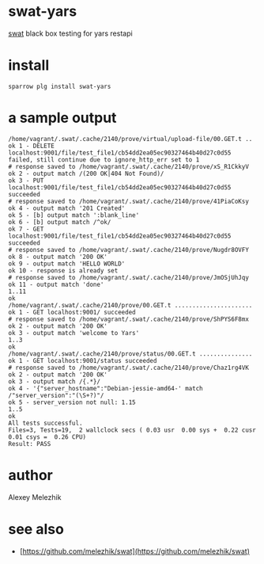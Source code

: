 # swat-yars

[swat](https://github.com/melezhik/swat) black box testing for yars restapi


# install

    sparrow plg install swat-yars

# a sample output

    /home/vagrant/.swat/.cache/2140/prove/virtual/upload-file/00.GET.t ..
    ok 1 - DELETE localhost:9001/file/test_file1/cb54dd2ea05ec90327464b40d27c0d55 failed, still continue due to ignore_http_err set to 1
    # response saved to /home/vagrant/.swat/.cache/2140/prove/xS_R1CkkyV
    ok 2 - output match /(200 OK|404 Not Found)/
    ok 3 - PUT localhost:9001/file/test_file1/cb54dd2ea05ec90327464b40d27c0d55 succeeded
    # response saved to /home/vagrant/.swat/.cache/2140/prove/41PiaCoKsy
    ok 4 - output match '201 Created'
    ok 5 - [b] output match ':blank_line'
    ok 6 - [b] output match /^ok/
    ok 7 - GET localhost:9001/file/test_file1/cb54dd2ea05ec90327464b40d27c0d55 succeeded
    # response saved to /home/vagrant/.swat/.cache/2140/prove/Nugdr8OVFY
    ok 8 - output match '200 OK'
    ok 9 - output match 'HELLO WORLD'
    ok 10 - response is already set
    # response saved to /home/vagrant/.swat/.cache/2140/prove/JmOSjUhJqy
    ok 11 - output match 'done'
    1..11
    ok
    /home/vagrant/.swat/.cache/2140/prove/00.GET.t ......................
    ok 1 - GET localhost:9001/ succeeded
    # response saved to /home/vagrant/.swat/.cache/2140/prove/ShPYS6F8mx
    ok 2 - output match '200 OK'
    ok 3 - output match 'welcome to Yars'
    1..3
    ok
    /home/vagrant/.swat/.cache/2140/prove/status/00.GET.t ...............
    ok 1 - GET localhost:9001/status succeeded
    # response saved to /home/vagrant/.swat/.cache/2140/prove/Chaz1rg4VK
    ok 2 - output match '200 OK'
    ok 3 - output match /{.*}/
    ok 4 - '{"server_hostname":"Debian-jessie-amd64-' match /"server_version":"(\S+?)"/
    ok 5 - server_version not null: 1.15
    1..5
    ok
    All tests successful.
    Files=3, Tests=19,  2 wallclock secs ( 0.03 usr  0.00 sys +  0.22 cusr  0.01 csys =  0.26 CPU)
    Result: PASS

# author

Alexey Melezhik

# see also

* [https://github.com/melezhik/swat](https://github.com/melezhik/swat)










